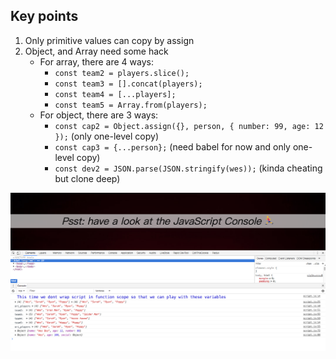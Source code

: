 ## Key points

1. Only primitive values can copy by assign
2. Object, and Array need some hack
    * For array, there are 4 ways:
        - `const team2 = players.slice();`
        - `const team3 = [].concat(players);`
        - `const team4 = [...players];`
        - `const team5 = Array.from(players);`
    * For object, there are 3 ways:
        - `const cap2 = Object.assign({}, person, { number: 99, age: 12 });` (only one-level copy)
        - `const cap3 = {...person};` (need babel for now and only one-level copy)
        - `const dev2 = JSON.parse(JSON.stringify(wes));` (kinda cheating but clone deep)

![Screenshot](./screenshot.png)
